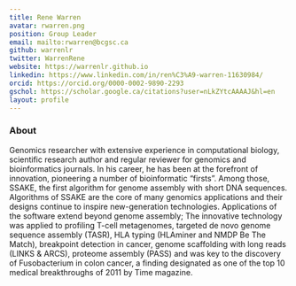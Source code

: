 ```yaml
---
title: Rene Warren
avatar: rwarren.png
position: Group Leader
email: mailto:rwarren@bcgsc.ca
github: warrenlr
twitter: WarrenRene
website: https://warrenlr.github.io 
linkedin: https://www.linkedin.com/in/ren%C3%A9-warren-11630984/
orcid: https://orcid.org/0000-0002-9890-2293
gschol: https://scholar.google.ca/citations?user=nLkZYtcAAAAJ&hl=en
layout: profile
---
```


### About

Genomics researcher with extensive experience in computational biology, scientific research author and regular reviewer for genomics and bioinformatics journals. In his career, he has been at the forefront of innovation, pioneering a number of bioinformatic “firsts”. Among those, SSAKE, the first algorithm for genome assembly with short DNA sequences. Algorithms of SSAKE are the core of many genomics applications and their designs continue to inspire new-generation technologies. Applications of the software extend beyond genome assembly; The innovative technology was applied to profiling T-cell metagenomes, targeted de novo genome sequence assembly (TASR), HLA typing (HLAminer and NMDP Be The Match), breakpoint  detection in cancer, genome scaffolding with long reads (LINKS & ARCS), proteome assembly (PASS) and was key to the discovery of Fusobacterium in colon cancer, a finding designated as one of the top 10 medical breakthroughs of 2011 by Time magazine.


